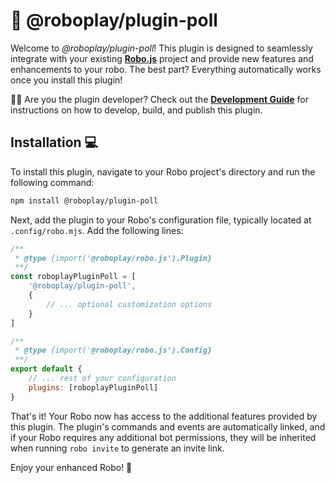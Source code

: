 # 🚀 @roboplay/plugin-poll

Welcome to _@roboplay/plugin-poll_! This plugin is designed to seamlessly integrate with your existing **[Robo.js](https://github.com/Wave-Play/robo)** project and provide new features and enhancements to your robo. The best part? Everything automatically works once you install this plugin!

👩‍💻 Are you the plugin developer? Check out the **[Development Guide](DEVELOPMENT.md)** for instructions on how to develop, build, and publish this plugin.

## Installation 💻

To install this plugin, navigate to your Robo project's directory and run the following command:

```bash
npm install @roboplay/plugin-poll
```

Next, add the plugin to your Robo's configuration file, typically located at `.config/robo.mjs`. Add the following lines:

```javascript
/**
 * @type {import('@roboplay/robo.js').Plugin}
 **/
const roboplayPluginPoll = [
	'@roboplay/plugin-poll',
	{
		// ... optional customization options
	}
]

/**
 * @type {import('@roboplay/robo.js').Config}
 **/
export default {
	// ... rest of your configuration
	plugins: [roboplayPluginPoll]
}
```

That's it! Your Robo now has access to the additional features provided by this plugin. The plugin's commands and events are automatically linked, and if your Robo requires any additional bot permissions, they will be inherited when running `robo invite` to generate an invite link.

Enjoy your enhanced Robo! 🚀
